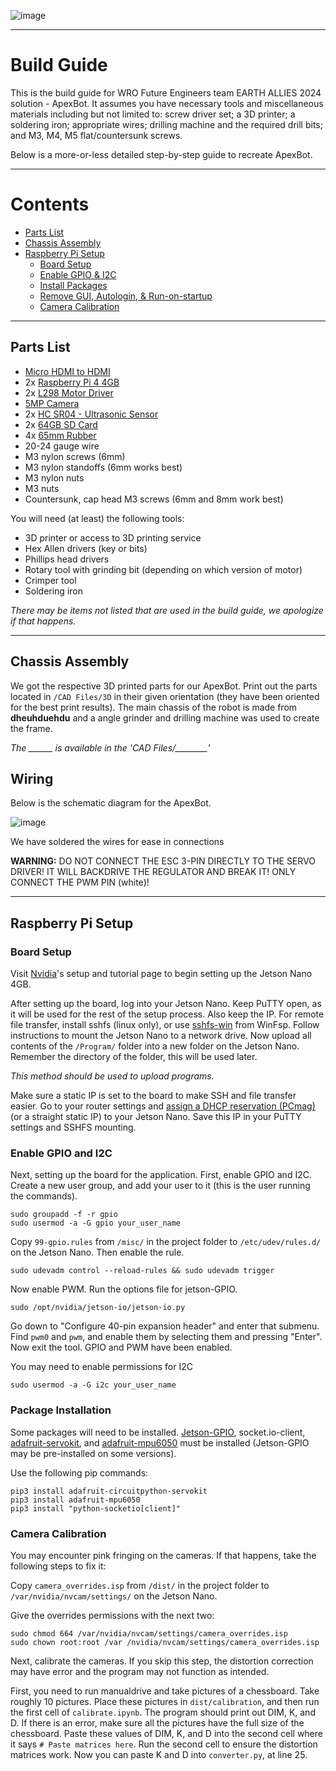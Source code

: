 ![image](https://github.com/user-attachments/assets/b2506d6d-198f-4292-959a-80ea138a93a4)

***

# Build Guide

This is the build guide for WRO Future Engineers team EARTH ALLIES 2024 solution - ApexBot. It assumes you have necessary tools and miscellaneous materials including but not limited to: screw driver set; a 3D printer; a soldering iron; appropriate wires; drilling machine and the required drill bits; and M3, M4, M5 flat/countersunk screws.

Below is a more-or-less detailed step-by-step guide to recreate ApexBot.

***

# Contents

* [Parts List](#parts-list)
* [Chassis Assembly](#chassis-assembly)
* [Raspberry Pi Setup](#raspberry-pi-setup)
    * [Board Setup](#board-setup)
    * [Enable GPIO & I2C](#enable-gpio-and-i2c)
    * [Install Packages](#package-installation)
    * [Remove GUI, Autologin, & Run-on-startup](#text-only-auto-login--run-on-startup)
    * [Camera Calibration](#camera-calibration)

***

## Parts List

* [Micro HDMI to HDMI](https://www.agarwalelectronics.com/product/micro-hdmi-to-hdmi-cable/)
* 2x [Raspberry Pi 4 4GB](https://www.agarwalelectronics.com/product/raspberry-pi-4-4gb/)
* 2x [L298 Motor Driver](https://www.agarwalelectronics.com/product/l298n-motor-driver-board/)
* [5MP Camera](https://www.agarwalelectronics.com/product/5mp-camera-for-raspberry-pi/)
* 2x [HC SR04 - Ultrasonic Sensor](https://www.agarwalelectronics.com/product/hc-sr04-ultrasonic-sensor-4pin/)
* 2x [64GB SD Card](https://www.amazon.in/s?k=64gb+sd+card%27&adgrpid=1326012629748396&hvadid=82876047563782&hvbmt=be&hvdev=c&hvlocphy=156979&hvnetw=o&hvqmt=e&hvtargid=kwd-82876677182464%3Aloc-90&hydadcr=24350_1971234&tag=msndeskstdin-21&ref=pd_sl_r3hr79sdn_e)
* 4x [65mm Rubber](https://www.agarwalelectronics.com/product/bo-wheel-imported/)
* 20-24 gauge wire
* M3 nylon screws (6mm)
* M3 nylon standoffs (6mm works best)
* M3 nylon nuts
* M3 nuts
* Countersunk, cap head M3 screws (6mm and 8mm work best)


You will need (at least) the following tools:
* 3D printer or access to 3D printing service
* Hex Allen drivers (key or bits)
* Phillips head drivers
* Rotary tool with grinding bit (depending on which version of motor)
* Crimper tool
* Soldering iron

*There may be items not listed that are used in the build guide, we apologize if that happens.*

***

## Chassis Assembly

We got the respective 3D printed parts for our ApexBot. Print out the parts located in `/CAD Files/3D` in their given orientation (they have been oriented for the best print results). The main chassis of the robot is made from **dheuhduehdu** and a angle grinder and drilling machine was used to create the frame.

*The ______ is available in the 'CAD Files/________'*


## Wiring 

Below is the schematic diagram for the ApexBot. 

![image](https://github.com/user-attachments/assets/d1410b12-4917-4785-b478-b5b2e6da40fe)


We have soldered the wires for ease in connections

**WARNING:** DO NOT CONNECT THE ESC 3-PIN DIRECTLY TO THE SERVO DRIVER! IT WILL BACKDRIVE THE REGULATOR AND BREAK IT! ONLY CONNECT THE PWM PIN (white)!

***

## Raspberry Pi Setup

### Board Setup

Visit [Nvidia](https://developer.nvidia.com/embedded/learn/get-started-jetson-nano-devkit)'s setup and tutorial page to begin setting up the Jetson Nano 4GB. 

After setting up the board, log into your Jetson Nano. Keep PuTTY open, as it will be used for the rest of the setup process. Also keep the IP. For remote file transfer, install sshfs (linux only), or use [sshfs-win](https://github.com/winfsp/sshfs-win) from WinFsp. Follow instructions to mount the Jetson Nano to a network drive. Now upload all contents of the `/Program/` folder into a new folder on the Jetson Nano. Remember the directory of the folder, this will be used later.

*This method should be used to upload programs.*

Make sure a static IP is set to the board to make SSH and file transfer easier. Go to your router settings and [assign a DHCP reservation (PCmag)](https://www.pcmag.com/how-to/how-to-set-up-a-static-ip-address) (or a straight static IP) to your Jetson Nano. Save this IP in your PuTTY settings and SSHFS mounting.

### Enable GPIO and I2C

Next, setting up the board for the application. First, enable GPIO and I2C. Create a new user group, and add your user to it (this is the user running the commands).

```
sudo groupadd -f -r gpio
sudo usermod -a -G gpio your_user_name
```

Copy `99-gpio.rules` from `/misc/` in the project folder to `/etc/udev/rules.d/` on the Jetson Nano. Then enable the rule.

```
sudo udevadm control --reload-rules && sudo udevadm trigger
```

Now enable PWM. Run the options file for jetson-GPIO.

```
sudo /opt/nvidia/jetson-io/jetson-io.py
```

Go down to "Configure 40-pin expansion header" and enter that submenu. Find `pwm0` and `pwm`, and enable them by selecting them and pressing "Enter". Now exit the tool. GPIO and PWM have been enabled.

You may need to enable permissions for I2C

```
sudo usermod -a -G i2c your_user_name
```

### Package Installation

Some packages will need to be installed. [Jetson-GPIO](https://github.com/NVIDIA/jetson-gpio), socket.io-client, [adafruit-servokit](https://github.com/adafruit/Adafruit_CircuitPython_ServoKit), and [adafruit-mpu6050](https://github.com/adafruit/Adafruit_MPU6050) must be installed (Jetson-GPIO may be pre-installed on some versions).

Use the following pip commands:

```
pip3 install adafruit-circuitpython-servokit
pip3 install adafruit-mpu6050
pip3 install "python-socketio[client]"
```

### Camera Calibration

You may encounter pink fringing on the cameras. If that happens, take the following steps to fix it:

Copy `camera_overrides.isp` from `/dist/` in the project folder to `/var/nvidia/nvcam/settings/` on the Jetson Nano.

Give the overrides permissions with the next two:

```
sudo chmod 664 /var/nvidia/nvcam/settings/camera_overrides.isp
sudo chown root:root /var /nvidia/nvcam/settings/camera_overrides.isp
```

Next, calibrate the cameras. If you skip this step, the distortion correction may have error and the program may not function as intended.

First, you need to run manualdrive and take pictures of a chessboard. Take roughly 10 pictures. Place these pictures in `dist/calibration`, and then run the first cell of `calibrate.ipynb`. The program should print out DIM, K, and D. If there is an error, make sure all the pictures have the full size of the chessboard. Paste these values of DIM, K, and D into the second cell where it says `# Paste matrices here`. Run the second cell to ensure the distortion matrices work. Now you can paste K and D into `converter.py`, at line 25.
